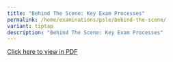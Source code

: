 ```yaml
---
title: "Behind The Scene: Key Exam Processes"
permalink: /home/examinations/psle/behind-the-scene/
variant: tiptap
description: "Behind The Scene: Key Exam Processes"
---
```

<p><a href="https://www.seab.gov.sg/docs/default-source/national-examinations/psle/pslemarkingprocess.pdf" rel="noopener noreferrer nofollow" target="_blank"><u>Click here to view in PDF</u></a>
</p>